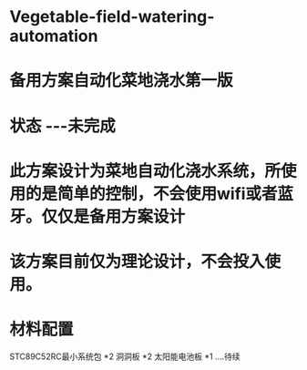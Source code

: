 # Vegetable-field-watering-automation
# 备用方案自动化菜地浇水第一版 
# 状态 ---未完成
# 此方案设计为菜地自动化浇水系统，所使用的是简单的控制，不会使用wifi或者蓝牙。仅仅是备用方案设计
# 该方案目前仅为理论设计，不会投入使用。
# 材料配置
  STC89C52RC最小系统包 *2
  洞洞板 *2
  太阳能电池板 *1
  ....待续
